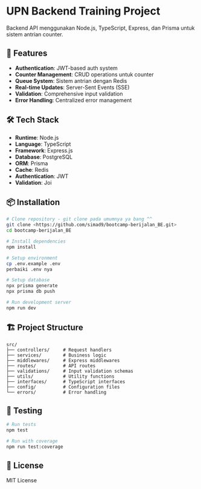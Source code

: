 # UPN Backend Training Project

Backend API menggunakan Node.js, TypeScript, Express, dan Prisma untuk sistem antrian counter.

## 🚀 Features

- **Authentication**: JWT-based auth system
- **Counter Management**: CRUD operations untuk counter
- **Queue System**: Sistem antrian dengan Redis
- **Real-time Updates**: Server-Sent Events (SSE)
- **Validation**: Comprehensive input validation
- **Error Handling**: Centralized error management

## 🛠️ Tech Stack

- **Runtime**: Node.js
- **Language**: TypeScript
- **Framework**: Express.js
- **Database**: PostgreSQL
- **ORM**: Prisma
- **Cache**: Redis
- **Authentication**: JWT
- **Validation**: Joi

## 📦 Installation

```bash
# Clone repository - git clone pada umumnya ya bang ^^
git clone <https://github.com/simad9/bootcamp-berijalan_BE.git>
cd bootcamp-berijalan_BE

# Install dependencies
npm install

# Setup environment
cp .env.example .env
perbaiki .env nya

# Setup database
npx prisma generate
npx prisma db push

# Run development server
npm run dev
```

## 🏗️ Project Structure

```
src/
├── controllers/     # Request handlers
├── services/        # Business logic
├── middlewares/     # Express middlewares
├── routes/          # API routes
├── validations/     # Input validation schemas
├── utils/           # Utility functions
├── interfaces/      # TypeScript interfaces
├── config/          # Configuration files
└── errors/          # Error handling
```

## 🧪 Testing

```bash
# Run tests
npm test

# Run with coverage
npm run test:coverage
```

## 📄 License

MIT License
